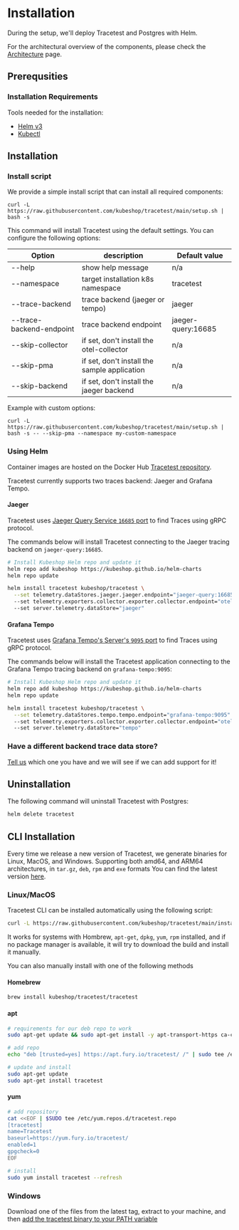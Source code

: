 # Installation

During the setup, we'll deploy Tracetest and Postgres with Helm.

For the architectural overview of the components, please check the [Architecture](architecture.md) page.

## **Prerequsities**

### **Installation Requirements**

Tools needed for the installation:

- [Helm v3](https://helm.sh/docs/intro/install/)
- [Kubectl](https://kubernetes.io/docs/tasks/tools/)

## **Installation**

### Install script

We provide a simple install script that can install all required components:

```
curl -L https://raw.githubusercontent.com/kubeshop/tracetest/main/setup.sh | bash -s
```

This command will install Tracetest using the default settings. You can configure the following options:

| Option                   | description                                  | Default value      |
| ------------------------ | -------------------------------------------- | ------------------ |
| --help                   | show help message                            | n/a                |
| --namespace              | target installation k8s namespace            | tracetest          |
| --trace-backend          | trace backend (jaeger or tempo)              | jaeger             |
| --trace-backend-endpoint | trace backend endpoint                       | jaeger-query:16685 |
| --skip-collector         | if set, don't install the otel-collector     | n/a                |
| --skip-pma               | if set, don't install the sample application | n/a                |
| --skip-backend           | if set, don't install the jaeger backend     | n/a                |

Example with custom options:

```
curl -L https://raw.githubusercontent.com/kubeshop/tracetest/main/setup.sh | bash -s -- --skip-pma --namespace my-custom-namespace
```

### **Using Helm**

Container images are hosted on the Docker Hub [Tracetest repository](https://hub.docker.com/r/kubeshop/tracetest).

Tracetest currently supports two traces backend: Jaeger and Grafana Tempo.

#### **Jaeger**

Tracetest uses [Jaeger Query Service `16685` port](https://www.jaegertracing.io/docs/1.32/deployment/#query-service--ui) to find Traces using gRPC protocol.

The commands below will install Tracetest connecting to the Jaeger tracing backend on `jaeger-query:16685`.

```sh
# Install Kubeshop Helm repo and update it
helm repo add kubeshop https://kubeshop.github.io/helm-charts
helm repo update

helm install tracetest kubeshop/tracetest \
  --set telemetry.dataStores.jaeger.jaeger.endpoint="jaeger-query:16685" \ # update this value to point to your jaeger install
  --set telemetry.exporters.collector.exporter.collector.endpoint="otel-collector:4317" \ # update this value to point to your collector install
  --set server.telemetry.dataStore="jaeger"
```

#### **Grafana Tempo**

Tracetest uses [Grafana Tempo's Server's `9095` port](https://grafana.com/docs/tempo/latest/configuration/#server) to find Traces using gRPC protocol.

The commands below will install the Tracetest application connecting to the Grafana Tempo tracing backend on `grafana-tempo:9095`:

```sh
# Install Kubeshop Helm repo and update it
helm repo add kubeshop https://kubeshop.github.io/helm-charts
helm repo update

helm install tracetest kubeshop/tracetest \
  --set telemetry.dataStores.tempo.tempo.endpoint="grafana-tempo:9095" \ # update this value to point to your tempo install
  --set telemetry.exporters.collector.exporter.collector.endpoint="otel-collector:4317" \ # update this value to point to your collector install
  --set server.telemetry.dataStore="tempo"
```

### **Have a different backend trace data store?**

[Tell us](https://github.com/kubeshop/tracetest/issues/new?assignees=&labels=&template=feature_request.md&title=) which one you have and we will see if we can add support for it!

## **Uninstallation**

The following command will uninstall Tracetest with Postgres:

```sh
helm delete tracetest
```

## CLI Installation
Every time we release a new version of Tracetest, we generate binaries for Linux, MacOS, and Windows. Supporting both amd64, and ARM64 architectures, in `tar.gz`, `deb`, `rpm` and `exe` formats
You can find the latest version [here](https://github.com/kubeshop/tracetest/releases/latest).

### Linux/MacOS

Tracetest CLI can be installed automatically using the following script:
```sh
curl -L https://raw.githubusercontent.com/kubeshop/tracetest/main/install-cli.sh | sh
```

It works for systems with Hombrew, `apt-get`, `dpkg`, `yum`, `rpm` installed, and if no package manager is available, it will try to download the build and install it manually.

You can also manually install with one of the following methods

#### Homebrew

```sh
brew install kubeshop/tracetest/tracetest
```

#### apt

```sh
# requirements for our deb repo to work
sudo apt-get update && sudo apt-get install -y apt-transport-https ca-certificates

# add repo
echo "deb [trusted=yes] https://apt.fury.io/tracetest/ /" | sudo tee /etc/apt/sources.list.d/fury.list

# update and install
sudo apt-get update
sudo apt-get install tracetest
```

#### yum

```sh
# add repository
cat <<EOF | $SUDO tee /etc/yum.repos.d/tracetest.repo
[tracetest]
name=Tracetest
baseurl=https://yum.fury.io/tracetest/
enabled=1
gpgcheck=0
EOF

# install
sudo yum install tracetest --refresh
```

### Windows
Download one of the files from the latest tag, extract to your machine, and then [add the tracetest binary to your PATH variable](https://stackoverflow.com/a/41895179)
